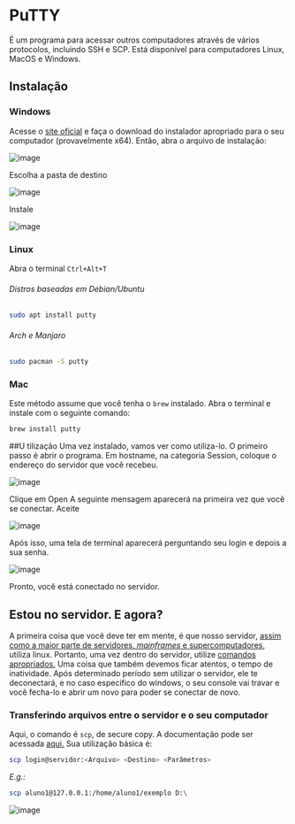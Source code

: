 # PuTTY

É um programa para acessar outros computadores através de vários protocolos, incluindo SSH e SCP. Está disponível para computadores Linux, MacOS e Windows.

## Instalação

### Windows
Acesse o [site oficial](https://www.chiark.greenend.org.uk/~sgtatham/putty/latest.html) e faça o download do instalador apropriado para o seu computador (provavelmente x64). Então, abra o arquivo de instalação:

![image](https://user-images.githubusercontent.com/58569730/117375068-bf29f680-aea4-11eb-8a8c-db3e38be91b9.png)

Escolha a pasta de destino

![image](https://user-images.githubusercontent.com/58569730/117375159-d79a1100-aea4-11eb-9c81-66f6e5e486d9.png)

Instale

![image](https://user-images.githubusercontent.com/58569730/117375182-e385d300-aea4-11eb-9594-0cf228793b22.png)

### Linux
Abra o terminal
`Ctrl+Alt+T`

###### Distros baseadas em Debian/Ubuntu
```bash
sudo apt install putty
```

###### Arch e Manjaro
```bash
sudo pacman -S putty
```

### Mac
Este método assume que você tenha o `brew` instalado. Abra o terminal e instale com o seguinte comando:

```bash
brew install putty
```
##U tilização
Uma vez instalado, vamos ver como utiliza-lo. O primeiro passo é abrir o programa.
Em hostname, na categoria Session, coloque o endereço do servidor que você recebeu.

![image](https://user-images.githubusercontent.com/58569730/117376102-d4a02000-aea6-11eb-813e-9a5f3a38df4f.png)

Clique em Open
A seguinte mensagem aparecerá na primeira vez que você se conectar. Aceite

![image](https://user-images.githubusercontent.com/58569730/117376433-7f184300-aea7-11eb-8c71-b0b1df73c36c.png)

Após isso, uma tela de terminal aparecerá perguntando seu login e depois a sua senha.

![image](https://user-images.githubusercontent.com/58569730/117376939-89870c80-aea8-11eb-92c1-3e862a1c6535.png)

Pronto, você está conectado no servidor.

## Estou no servidor. E agora?
A primeira coisa que você deve ter em mente, é que nosso servidor, [assim como a maior parte de servidores, _mainframes_ e supercomputadores](https://en.wikipedia.org/wiki/Usage_share_of_operating_systems#Public_servers_on_the_Internet), utiliza linux. Portanto, uma vez dentro do servidor, utilize [comandos apropriados.](https://github.com/Mosaico-Genomics/Curso_Programacao/blob/main/Modulo_Introdutorio/ComandosLinux.md)
Uma coisa que também devemos ficar atentos, o tempo de inatividade. Após determinado período sem utilizar o servidor, ele te deconectará, e no caso especifico do windows, o seu console vai travar e você fecha-lo e abrir um novo para poder se conectar de novo.

### Transferindo arquivos entre o servidor e o seu computador

Aqui, o comando é `scp`, de secure copy. A documentação pode ser acessada [aqui.](https://man.openbsd.org/scp)
Sua utilização básica é:
```bash
scp login@servidor:<Arquivo> <Destino> <Parâmetros>
```
_E.g.:_ 
```bash
scp aluno1@127.0.0.1:/home/aluno1/exemplo D:\
```

![image](https://user-images.githubusercontent.com/58569730/117373982-af111780-aea2-11eb-8de4-afa9c762b100.png)
